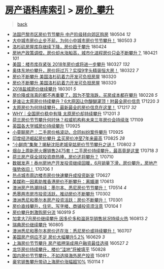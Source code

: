 [房产语料库索引](../../README.md)  > [房价_攀升](房价_攀升.md)
====
> [back](../README.md)

- [法国巴黎市区房价节节攀升 中产阶级转向郊区购房](http://jkwz.applinzi.com/ittc/7099270544153379847.html#%E6%B3%95%E5%9B%BD%E5%B7%B4%E9%BB%8E%E5%B8%82%E5%8C%BA%E6%88%BF%E4%BB%B7%E8%8A%82%E8%8A%82%E6%94%80%E5%8D%87+%E4%B8%AD%E4%BA%A7%E9%98%B6%E7%BA%A7%E8%BD%AC%E5%90%91%E9%83%8A%E5%8C%BA%E8%B4%AD%E6%88%BF) 180504 *12* 
- [大中城市房价止步不前，为何小中城市房价节节攀升！](http://jkwz.applinzi.com/ittc/7098929107910001670.html#%E5%A4%A7%E4%B8%AD%E5%9F%8E%E5%B8%82%E6%88%BF%E4%BB%B7%E6%AD%A2%E6%AD%A5%E4%B8%8D%E5%89%8D%EF%BC%8C%E4%B8%BA%E4%BD%95%E5%B0%8F%E4%B8%AD%E5%9F%8E%E5%B8%82%E6%88%BF%E4%BB%B7%E8%8A%82%E8%8A%82%E6%94%80%E5%8D%87%EF%BC%81) 180503 *3* 
- [洛杉矶房屋库存继续下降，房价趋于攀升](http://jkwz.applinzi.com/ittc/7095612783465071633.html#%E6%B4%9B%E6%9D%89%E7%9F%B6%E6%88%BF%E5%B1%8B%E5%BA%93%E5%AD%98%E7%BB%A7%E7%BB%AD%E4%B8%8B%E9%99%8D%EF%BC%8C%E6%88%BF%E4%BB%B7%E8%B6%8B%E4%BA%8E%E6%94%80%E5%8D%87) 180424  
- [房地产政策调控，房价却水涨船高，城市化进程房价只会不断攀升？](http://jkwz.applinzi.com/ittc/7094555547556905995.html#%E6%88%BF%E5%9C%B0%E4%BA%A7%E6%94%BF%E7%AD%96%E8%B0%83%E6%8E%A7%EF%BC%8C%E6%88%BF%E4%BB%B7%E5%8D%B4%E6%B0%B4%E6%B6%A8%E8%88%B9%E9%AB%98%EF%BC%8C%E5%9F%8E%E5%B8%82%E5%8C%96%E8%BF%9B%E7%A8%8B%E6%88%BF%E4%BB%B7%E5%8F%AA%E4%BC%9A%E4%B8%8D%E6%96%AD%E6%94%80%E5%8D%87%EF%BC%9F) 180421 *101* 
- [美国：楼市库存紧张 2018年房价或将进一步攀升](http://jkwz.applinzi.com/ittc/7085202261624226833.html#%E7%BE%8E%E5%9B%BD%EF%BC%9A%E6%A5%BC%E5%B8%82%E5%BA%93%E5%AD%98%E7%B4%A7%E5%BC%A0+2018%E5%B9%B4%E6%88%BF%E4%BB%B7%E6%88%96%E5%B0%86%E8%BF%9B%E4%B8%80%E6%AD%A5%E6%94%80%E5%8D%87) 180327 *132* 
- [奥体东地价攀升，房价将过万？实探9字头精装恒大房！](http://jkwz.applinzi.com/ittc/7083351025471980560.html#%E5%A5%A5%E4%BD%93%E4%B8%9C%E5%9C%B0%E4%BB%B7%E6%94%80%E5%8D%87%EF%BC%8C%E6%88%BF%E4%BB%B7%E5%B0%86%E8%BF%87%E4%B8%87%EF%BC%9F%E5%AE%9E%E6%8E%A29%E5%AD%97%E5%A4%B4%E7%B2%BE%E8%A3%85%E6%81%92%E5%A4%A7%E6%88%BF%EF%BC%81) 180322 *7* 
- [房价不断攀升 美国洛杉矶着力开发可负担房屋](http://jkwz.applinzi.com/ittc/7082489206234678278.html#%E6%88%BF%E4%BB%B7%E4%B8%8D%E6%96%AD%E6%94%80%E5%8D%87+%E7%BE%8E%E5%9B%BD%E6%B4%9B%E6%9D%89%E7%9F%B6%E7%9D%80%E5%8A%9B%E5%BC%80%E5%8F%91%E5%8F%AF%E8%B4%9F%E6%8B%85%E6%88%BF%E5%B1%8B) 180320  
- [房价不断攀升 美国洛杉矶着力开发可负担房屋](http://jkwz.applinzi.com/ittc/7082464823646618641.html#%E6%88%BF%E4%BB%B7%E4%B8%8D%E6%96%AD%E6%94%80%E5%8D%87+%E7%BE%8E%E5%9B%BD%E6%B4%9B%E6%9D%89%E7%9F%B6%E7%9D%80%E5%8A%9B%E5%BC%80%E5%8F%91%E5%8F%AF%E8%B4%9F%E6%8B%85%E6%88%BF%E5%B1%8B) 180320  
- [2018盐城房价继续攀升](http://jkwz.applinzi.com/ittc/7075476851764233222.html#2018%E7%9B%90%E5%9F%8E%E6%88%BF%E4%BB%B7%E7%BB%A7%E7%BB%AD%E6%94%80%E5%8D%87) 180301 *5* 
- [房价降或涨真的都不再重要了，因为不管涨跌，买房成本都在攀升](http://jkwz.applinzi.com/ittc/7075204231089095686.html#%E6%88%BF%E4%BB%B7%E9%99%8D%E6%88%96%E6%B6%A8%E7%9C%9F%E7%9A%84%E9%83%BD%E4%B8%8D%E5%86%8D%E9%87%8D%E8%A6%81%E4%BA%86%EF%BC%8C%E5%9B%A0%E4%B8%BA%E4%B8%8D%E7%AE%A1%E6%B6%A8%E8%B7%8C%EF%BC%8C%E4%B9%B0%E6%88%BF%E6%88%90%E6%9C%AC%E9%83%BD%E5%9C%A8%E6%94%80%E5%8D%87) 180228 *5* 
- [是谁让太原房价持续攀升？6大原因让你醍醐灌顶！附最全房价信息](http://jkwz.applinzi.com/ittc/7049235653592613904.html#%E6%98%AF%E8%B0%81%E8%AE%A9%E5%A4%AA%E5%8E%9F%E6%88%BF%E4%BB%B7%E6%8C%81%E7%BB%AD%E6%94%80%E5%8D%87%EF%BC%9F6%E5%A4%A7%E5%8E%9F%E5%9B%A0%E8%AE%A9%E4%BD%A0%E9%86%8D%E9%86%90%E7%81%8C%E9%A1%B6%EF%BC%81%E9%99%84%E6%9C%80%E5%85%A8%E6%88%BF%E4%BB%B7%E4%BF%A1%E6%81%AF) 171220 *3* 
- [太原房价为何持续攀升，最新最全的房价信息在这里！](http://jkwz.applinzi.com/ittc/7047782084486104081.html#%E5%A4%AA%E5%8E%9F%E6%88%BF%E4%BB%B7%E4%B8%BA%E4%BD%95%E6%8C%81%E7%BB%AD%E6%94%80%E5%8D%87%EF%BC%8C%E6%9C%80%E6%96%B0%E6%9C%80%E5%85%A8%E7%9A%84%E6%88%BF%E4%BB%B7%E4%BF%A1%E6%81%AF%E5%9C%A8%E8%BF%99%E9%87%8C%EF%BC%81) 171217 *32* 
- [WHY｜全国房价稳中有降 太原房价却持续攀升](http://jkwz.applinzi.com/ittc/7042064558317896720.html#WHY%EF%BD%9C%E5%85%A8%E5%9B%BD%E6%88%BF%E4%BB%B7%E7%A8%B3%E4%B8%AD%E6%9C%89%E9%99%8D+%E5%A4%AA%E5%8E%9F%E6%88%BF%E4%BB%B7%E5%8D%B4%E6%8C%81%E7%BB%AD%E6%94%80%E5%8D%87) 171201 *3* 
- [荷兰房价节节攀升何时休？权威机构称未来三年房价会持续涨](http://jkwz.applinzi.com/ittc/7033796764337964049.html#%E8%8D%B7%E5%85%B0%E6%88%BF%E4%BB%B7%E8%8A%82%E8%8A%82%E6%94%80%E5%8D%87%E4%BD%95%E6%97%B6%E4%BC%91%EF%BC%9F%E6%9D%83%E5%A8%81%E6%9C%BA%E6%9E%84%E7%A7%B0%E6%9C%AA%E6%9D%A5%E4%B8%89%E5%B9%B4%E6%88%BF%E4%BB%B7%E4%BC%9A%E6%8C%81%E7%BB%AD%E6%B6%A8) 171109  
- [英国各大学城房价持续攀升](http://jkwz.applinzi.com/ittc/7017235214005437456.html#%E8%8B%B1%E5%9B%BD%E5%90%84%E5%A4%A7%E5%AD%A6%E5%9F%8E%E6%88%BF%E4%BB%B7%E6%8C%81%E7%BB%AD%E6%94%80%E5%8D%87) 170925  
- [小童聊房产：二手房价格波动，合同纠纷案件攀升](http://jkwz.applinzi.com/ittc/7017166679531062288.html#%E5%B0%8F%E7%AB%A5%E8%81%8A%E6%88%BF%E4%BA%A7%EF%BC%9A%E4%BA%8C%E6%89%8B%E6%88%BF%E4%BB%B7%E6%A0%BC%E6%B3%A2%E5%8A%A8%EF%BC%8C%E5%90%88%E5%90%8C%E7%BA%A0%E7%BA%B7%E6%A1%88%E4%BB%B6%E6%94%80%E5%8D%87) 170925  
- [印度经济崛起房价攀升 孟买房价冲至7年来最高](http://jkwz.applinzi.com/ittc/7005702987723572241.html#%E5%8D%B0%E5%BA%A6%E7%BB%8F%E6%B5%8E%E5%B4%9B%E8%B5%B7%E6%88%BF%E4%BB%B7%E6%94%80%E5%8D%87+%E5%AD%9F%E4%B9%B0%E6%88%BF%E4%BB%B7%E5%86%B2%E8%87%B37%E5%B9%B4%E6%9D%A5%E6%9C%80%E9%AB%98) 170825 *28* 
- [“小鲜肉”集聚？揭秘沈阳老城皇姑房价节节攀升之谜！](http://jkwz.applinzi.com/ittc/6997140276769195024.html#%E2%80%9C%E5%B0%8F%E9%B2%9C%E8%82%89%E2%80%9D%E9%9B%86%E8%81%9A%EF%BC%9F%E6%8F%AD%E7%A7%98%E6%B2%88%E9%98%B3%E8%80%81%E5%9F%8E%E7%9A%87%E5%A7%91%E6%88%BF%E4%BB%B7%E8%8A%82%E8%8A%82%E6%94%80%E5%8D%87%E4%B9%8B%E8%B0%9C%EF%BC%81) 170802 *3* 
- [烟台上周新房火爆销售2475套！二手房价持续攀升，最高竟是这里](http://jkwz.applinzi.com/ittc/6991715763382387728.html#%E7%83%9F%E5%8F%B0%E4%B8%8A%E5%91%A8%E6%96%B0%E6%88%BF%E7%81%AB%E7%88%86%E9%94%80%E5%94%AE2475%E5%A5%97%EF%BC%81%E4%BA%8C%E6%89%8B%E6%88%BF%E4%BB%B7%E6%8C%81%E7%BB%AD%E6%94%80%E5%8D%87%EF%BC%8C%E6%9C%80%E9%AB%98%E7%AB%9F%E6%98%AF%E8%BF%99%E9%87%8C) 170718 *3* 
- [荷兰房产获全球投资商热捧，房价还将攀升？](http://jkwz.applinzi.com/ittc/6988622643417580548.html#%E8%8D%B7%E5%85%B0%E6%88%BF%E4%BA%A7%E8%8E%B7%E5%85%A8%E7%90%83%E6%8A%95%E8%B5%84%E5%95%86%E7%83%AD%E6%8D%A7%EF%BC%8C%E6%88%BF%E4%BB%B7%E8%BF%98%E5%B0%86%E6%94%80%E5%8D%87%EF%BC%9F) 170710  
- [数据发声！泰州房地产开发投资继续回暖，6月销量下滑，房价攀升，房地产强势依旧！](http://jkwz.applinzi.com/ittc/6987232786959041540.html#%E6%95%B0%E6%8D%AE%E5%8F%91%E5%A3%B0%EF%BC%81%E6%B3%B0%E5%B7%9E%E6%88%BF%E5%9C%B0%E4%BA%A7%E5%BC%80%E5%8F%91%E6%8A%95%E8%B5%84%E7%BB%A7%E7%BB%AD%E5%9B%9E%E6%9A%96%EF%BC%8C6%E6%9C%88%E9%94%80%E9%87%8F%E4%B8%8B%E6%BB%91%EF%BC%8C%E6%88%BF%E4%BB%B7%E6%94%80%E5%8D%87%EF%BC%8C%E6%88%BF%E5%9C%B0%E4%BA%A7%E5%BC%BA%E5%8A%BF%E4%BE%9D%E6%97%A7%EF%BC%81) 170706 *1* 
- [热点城市周边楼市房价快速攀升成投资新宠](http://jkwz.applinzi.com/ittc/6983757404742108165.html#%E7%83%AD%E7%82%B9%E5%9F%8E%E5%B8%82%E5%91%A8%E8%BE%B9%E6%A5%BC%E5%B8%82%E6%88%BF%E4%BB%B7%E5%BF%AB%E9%80%9F%E6%94%80%E5%8D%87%E6%88%90%E6%8A%95%E8%B5%84%E6%96%B0%E5%AE%A0) 170627  
- [美媒称一因素助推香港房价不断攀升：离婚潮](http://jkwz.applinzi.com/ittc/6978438604714935301.html#%E7%BE%8E%E5%AA%92%E7%A7%B0%E4%B8%80%E5%9B%A0%E7%B4%A0%E5%8A%A9%E6%8E%A8%E9%A6%99%E6%B8%AF%E6%88%BF%E4%BB%B7%E4%B8%8D%E6%96%AD%E6%94%80%E5%8D%87%EF%BC%9A%E7%A6%BB%E5%A9%9A%E6%BD%AE) 170613  
- [澳洲房产热潮持续：墨尔本、悉尼房价节节攀升！](http://jkwz.applinzi.com/ittc/6966870773837857796.html#%E6%BE%B3%E6%B4%B2%E6%88%BF%E4%BA%A7%E7%83%AD%E6%BD%AE%E6%8C%81%E7%BB%AD%EF%BC%9A%E5%A2%A8%E5%B0%94%E6%9C%AC%E3%80%81%E6%82%89%E5%B0%BC%E6%88%BF%E4%BB%B7%E8%8A%82%E8%8A%82%E6%94%80%E5%8D%87%EF%BC%81) 170514 *4* 
- [悉墨两市房市投资活跃，推动房价不断攀升](http://jkwz.applinzi.com/ittc/6940345152873956357.html#%E6%82%89%E5%A2%A8%E4%B8%A4%E5%B8%82%E6%88%BF%E5%B8%82%E6%8A%95%E8%B5%84%E6%B4%BB%E8%B7%83%EF%BC%8C%E6%8E%A8%E5%8A%A8%E6%88%BF%E4%BB%B7%E4%B8%8D%E6%96%AD%E6%94%80%E5%8D%87) 170302  
- [澳洲悉尼和墨尔本房产投资活跃：房价不断攀升！](http://jkwz.applinzi.com/ittc/6940110929114170373.html#%E6%BE%B3%E6%B4%B2%E6%82%89%E5%B0%BC%E5%92%8C%E5%A2%A8%E5%B0%94%E6%9C%AC%E6%88%BF%E4%BA%A7%E6%8A%95%E8%B5%84%E6%B4%BB%E8%B7%83%EF%BC%9A%E6%88%BF%E4%BB%B7%E4%B8%8D%E6%96%AD%E6%94%80%E5%8D%87%EF%BC%81) 170301  
- [房价直线攀升，住宅、写字楼、商铺投资须注意](http://jkwz.applinzi.com/ittc/6919331827491013637.html#%E6%88%BF%E4%BB%B7%E7%9B%B4%E7%BA%BF%E6%94%80%E5%8D%87%EF%BC%8C%E4%BD%8F%E5%AE%85%E3%80%81%E5%86%99%E5%AD%97%E6%A5%BC%E3%80%81%E5%95%86%E9%93%BA%E6%8A%95%E8%B5%84%E9%A1%BB%E6%B3%A8%E6%84%8F) 170104 *1* 
- [房价攀升刺激购房分流](http://jkwz.applinzi.com/ittc/6879374220479431685.html#%E6%88%BF%E4%BB%B7%E6%94%80%E5%8D%87%E5%88%BA%E6%BF%80%E8%B4%AD%E6%88%BF%E5%88%86%E6%B5%81) 160919 *5* 
- [加拿大7月房价继续攀升 因多伦多和温哥华销售状况持续火热](http://jkwz.applinzi.com/ittc/6865756463980610565.html#%E5%8A%A0%E6%8B%BF%E5%A4%A77%E6%9C%88%E6%88%BF%E4%BB%B7%E7%BB%A7%E7%BB%AD%E6%94%80%E5%8D%87+%E5%9B%A0%E5%A4%9A%E4%BC%A6%E5%A4%9A%E5%92%8C%E6%B8%A9%E5%93%A5%E5%8D%8E%E9%94%80%E5%94%AE%E7%8A%B6%E5%86%B5%E6%8C%81%E7%BB%AD%E7%81%AB%E7%83%AD) 160813 *2* 
- [瑞典房价继续攀升](http://jkwz.applinzi.com/ittc/6863009005953352708.html#%E7%91%9E%E5%85%B8%E6%88%BF%E4%BB%B7%E7%BB%A7%E7%BB%AD%E6%94%80%E5%8D%87) 160805  
- [澳洲悉尼和墨尔本房价还在涨：悉尼房价或持续攀升！](http://jkwz.applinzi.com/ittc/6852157579379344388.html#%E6%BE%B3%E6%B4%B2%E6%82%89%E5%B0%BC%E5%92%8C%E5%A2%A8%E5%B0%94%E6%9C%AC%E6%88%BF%E4%BB%B7%E8%BF%98%E5%9C%A8%E6%B6%A8%EF%BC%9A%E6%82%89%E5%B0%BC%E6%88%BF%E4%BB%B7%E6%88%96%E6%8C%81%E7%BB%AD%E6%94%80%E5%8D%87%EF%BC%81) 160707  
- [美国房产供应不足 房价大幅攀升5.2%](http://jkwz.applinzi.com/ittc/6849056658734711812.html#%E7%BE%8E%E5%9B%BD%E6%88%BF%E4%BA%A7%E4%BE%9B%E5%BA%94%E4%B8%8D%E8%B6%B3+%E6%88%BF%E4%BB%B7%E5%A4%A7%E5%B9%85%E6%94%80%E5%8D%875.2%25) 160629 *3* 
- [上海房价节节攀升 房产抵押渐成用户融资最佳选择](http://jkwz.applinzi.com/ittc/6836507402119414789.html#%E4%B8%8A%E6%B5%B7%E6%88%BF%E4%BB%B7%E8%8A%82%E8%8A%82%E6%94%80%E5%8D%87+%E6%88%BF%E4%BA%A7%E6%8A%B5%E6%8A%BC%E6%B8%90%E6%88%90%E7%94%A8%E6%88%B7%E8%9E%8D%E8%B5%84%E6%9C%80%E4%BD%B3%E9%80%89%E6%8B%A9) 160527 *2* 
- [龙华房价持续攀升，楼价“洼地”将被填平](http://jkwz.applinzi.com/ittc/6735664058193413125.html#%E9%BE%99%E5%8D%8E%E6%88%BF%E4%BB%B7%E6%8C%81%E7%BB%AD%E6%94%80%E5%8D%87%EF%BC%8C%E6%A5%BC%E4%BB%B7%E2%80%9C%E6%B4%BC%E5%9C%B0%E2%80%9D%E5%B0%86%E8%A2%AB%E5%A1%AB%E5%B9%B3) 150828  
- [国内房价节节攀升，不如选择海外房产投资](http://jkwz.applinzi.com/ittc/547650615728029526.html#%E5%9B%BD%E5%86%85%E6%88%BF%E4%BB%B7%E8%8A%82%E8%8A%82%E6%94%80%E5%8D%87%EF%BC%8C%E4%B8%8D%E5%A6%82%E9%80%89%E6%8B%A9%E6%B5%B7%E5%A4%96%E6%88%BF%E4%BA%A7%E6%8A%95%E8%B5%84) 150817  
- [豪宅销售攀升带动上海房价涨幅超10%](http://jkwz.applinzi.com/ittc/547650611383705283.html#%E8%B1%AA%E5%AE%85%E9%94%80%E5%94%AE%E6%94%80%E5%8D%87%E5%B8%A6%E5%8A%A8%E4%B8%8A%E6%B5%B7%E6%88%BF%E4%BB%B7%E6%B6%A8%E5%B9%85%E8%B6%8510%25) 150114 *1* 
